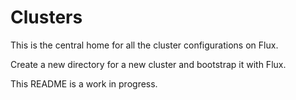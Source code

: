 # Clusters

This is the central home for all the cluster configurations on Flux.

Create a new directory for a new cluster and bootstrap it with Flux.

This README is a work in progress.